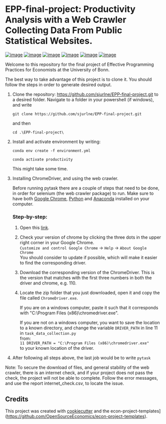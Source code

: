 # EPP-final-project: Productivity Analysis with a Web Crawler Collecting Data From Public Statistical Websites.

[![image](https://img.shields.io/badge/Python-3.11.0-gray)]()
[![image](https://img.shields.io/badge/platform-win32-gray)]()
[![image](https://img.shields.io/badge/ChromeDriver-Chromium-gray)](https://chromedriver.chromium.org/downloads)
[![image](https://img.shields.io/badge/Selenium-4.7.2-green)](https://www.selenium.dev/)
[![image](https://img.shields.io/badge/pytask-0.3.1-green)](https://pytask-dev.readthedocs.io/en/stable/)
[![image](https://img.shields.io/badge/pytest-v7.2.2-green)](https://docs.pytest.org/en/7.2.x/)

Welcome to this repository for the final project of Effective Programming Practices for Economists at the University of Bonn.

The best way to take advantage of this project is to clone it. You should follow the steps in order to generate
desired output.

1. Clone the repository: https://github.com/sjurlne/EPP-final-project.git to a desired folder. Navigate to a folder in your powershell (if windows),
    and write  

    ```git clone https://github.com/sjurlne/EPP-final-project.git```  

    and then  

    ```cd .\EPP-final-project\``` 


2. Install and activate environment by writing:

    ```conda env create -f environment.yml```

    ```conda activate productivity```  

    This might take some time.


3. Installing ChromeDriver, and using the web crawler.

    Before running pytask there are a couple of steps that need to be done, in order for selenium (the web crawler package) to run. Make sure to have both [Google Chrome](https://www.google.com/chrome/), [Python](https://www.python.org/downloads/) and [Anaconda](https://www.anaconda.com/products/distribution) installed on your computer.

    ### Step-by-step:

    1. Open this [link](https://chromedriver.chromium.org/downloads). 
    
    2. Check your version of chrome by clicking the three dots in the upper right corner in your Google Chrome.  
        ```Customize and control Google Chrome``` -> ```Help``` -> ```About Google Chrome```  
        You should consider to update if possible, which will make it easier to find the corresponding driver.

    3. Download the corresponding version of the ChromeDriver. This is the version that matches with the first three numbers in both the driver and chrome, e.g. 110.

    4. Locate the zip folder that you just downloaded, open it and copy the file called ```ChromeDriver.exe```.
         
        If you are on a windows computer, paste it such that it corresponds with "C:\Program Files (x86)\chromedriver.exe".  
       
        If you are not on a windows computer, you want to save the location to a known directory, and change the variable   ```DRIVER_PATH``` in line 11 in ```task_data_collection.py```  
        from:  
        ```11 DRIVER_PATH = "C:\Program Files (x86)\chromedriver.exe"```   
        to your known location of the driver.

4. After following all steps above, the last job would be to write ```pytask```  


Note: To secure the download of files, and general stability of the web crawler, there is an internet check, and if your project does not pass the check, the project will not be able to complete. Follow the error messages, and use the report internet_check.csv, to locate the issue.

## Credits

This project was created with [cookiecutter](https://github.com/audreyr/cookiecutter)
and the
econ-project-templates](https://github.com/OpenSourceEconomics/econ-project-templates).
